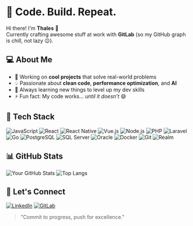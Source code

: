 # 🚀 Code. Build. Repeat.

Hi there! I'm **Thales** 👋  
Currently crafting awesome stuff at work with **GitLab** (so my GitHub graph is chill, not lazy 😉).

## 💻 About Me
- 🔭 Working on **cool projects** that solve real-world problems  
- 💡 Passionate about **clean code**, **performance optimization**, and **AI**  
- 🌱 Always learning new things to level up my dev skills  
- ⚡ Fun fact: My code works... *until it doesn’t* 😄  

## 🚀 Tech Stack
![JavaScript](https://img.shields.io/badge/-JavaScript-F7DF1E?style=flat&logo=javascript&logoColor=000)
![React](https://img.shields.io/badge/-React-61DAFB?style=flat&logo=react&logoColor=000)
![React Native](https://img.shields.io/badge/-React%20Native-61DAFB?style=flat&logo=react&logoColor=000)
![Vue.js](https://img.shields.io/badge/-Vue.js-4FC08D?style=flat&logo=vue.js&logoColor=fff)
![Node.js](https://img.shields.io/badge/-Node.js-339933?style=flat&logo=node.js&logoColor=fff)
![PHP](https://img.shields.io/badge/-PHP-777BB4?style=flat&logo=php&logoColor=fff)
![Laravel](https://img.shields.io/badge/-Laravel-FF2D20?style=flat&logo=laravel&logoColor=fff)
![Go](https://img.shields.io/badge/-Go-00ADD8?style=flat&logo=go&logoColor=fff)
![PostgreSQL](https://img.shields.io/badge/-PostgreSQL-336791?style=flat&logo=postgresql&logoColor=fff)
![SQL Server](https://img.shields.io/badge/-SQL%20Server-CC2927?style=flat&logo=microsoft-sql-server&logoColor=fff)
![Oracle](https://img.shields.io/badge/-Oracle-F80000?style=flat&logo=oracle&logoColor=fff)
![Docker](https://img.shields.io/badge/-Docker-2496ED?style=flat&logo=docker&logoColor=fff)
![Git](https://img.shields.io/badge/-Git-F05032?style=flat&logo=git&logoColor=fff)
![Realm](https://img.shields.io/badge/-Realm-39477F?style=flat&logo=realm&logoColor=fff)

## 📊 GitHub Stats
![Your GitHub Stats](https://github-readme-stats.vercel.app/api?username=sthales&show_icons=true&theme=radical)
![Top Langs](https://github-readme-stats.vercel.app/api/top-langs/?username=sthales&layout=compact&theme=radical)

## 💬 Let's Connect
[![LinkedIn](https://img.shields.io/badge/-LinkedIn-0077B5?style=flat&logo=linkedin&logoColor=white)](https://www.linkedin.com/in/sthales)
[![GitLab](https://img.shields.io/badge/-GitLab-FC6D26?style=flat&logo=gitlab&logoColor=white)](https://gitlab.com/sthales)

> "Commit to progress, push for excellence."
